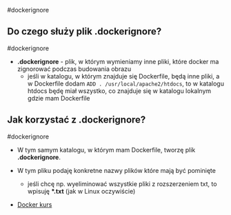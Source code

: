 #dockerignore

## Do czego służy plik .dockerignore?
#dockerignore 
- **.dockerignore** - plik, w którym wymieniamy inne pliki, które docker ma zignorować podczas budowania obrazu
	- jeśli w katalogu, w którym znajduje się Dockerfile, będą inne pliki, a w Dockerfile dodam `ADD . /usr/local/apache2/htdocs`, to w katalogu htdocs będę miał wszystko, co znajduje się w katalogu lokalnym gdzie mam Dockerfile

## Jak korzystać z .dockerignore?
#dockerignore 
- W tym samym katalogu, w którym mam Dockerfile, tworzę plik **.dockerignore**.
- W tym pliku podaję konkretne nazwy plików które mają być pominięte
	- jeśli chcę np. wyeliminować wszystkie pliki z rozszerzeniem txt, to wpisuję **\*.txt** (jak w Linux oczywiście)






- [Docker kurs](https://www.youtube.com/watch?v=WlntE7QUcBY&list=PLj-pbEqbjo6ABYxLDCKqvo3e0flutpbCy&index=4)